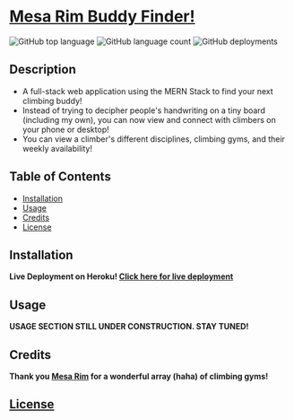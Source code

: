 # [Mesa Rim Buddy Finder!](https://mesa-rim-buddy-finder.onrender.com)

![GitHub top language](https://img.shields.io/github/languages/top/epicasino/mesa-rim-buddy-finder)
![GitHub language count](https://img.shields.io/github/languages/count/epicasino/mesa-rim-buddy-finder)
![GitHub deployments](https://img.shields.io/github/deployments/epicasino/mesa-rim-buddy-finder/mesa-rim?label=deployment)

## Description

- A full-stack web application using the MERN Stack to find your next climbing buddy!
- Instead of trying to decipher people's handwriting on a tiny board (including my own), you can now view and connect with climbers on your phone or desktop!
- You can view a climber's different disciplines, climbing gyms, and their weekly availability!

## Table of Contents

- [Installation](#installation)
- [Usage](#usage)
- [Credits](#credits)
- [License](#license)

## Installation

**Live Deployment on Heroku! [Click here for live deployment](https://mesa-rim-buddy-finder.onrender.com)**

## Usage

**USAGE SECTION STILL UNDER CONSTRUCTION. STAY TUNED!**

## Credits

**Thank you [Mesa Rim](https://mesarim.com/) for a wonderful array (haha) of climbing gyms!**

## [License](./LICENSE)

<!-- ## Features

If your project has a lot of features, list them here.

## How to Contribute

If you created an application or package and would like other developers to contribute it, you can include guidelines for how to do so. The Contributor Covenant is an industry standard, but you can always write your own if you'd prefer. -->
